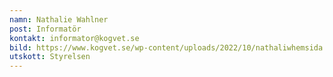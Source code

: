 ```yaml
---
namn: Nathalie Wahlner
post: Informatör
kontakt: informator@kogvet.se
bild: https://www.kogvet.se/wp-content/uploads/2022/10/nathaliwhemsida.png
utskott: Styrelsen
---
```

